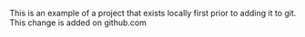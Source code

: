 This is an example of a project that exists locally first prior to adding it to git.
This change is added on github.com
